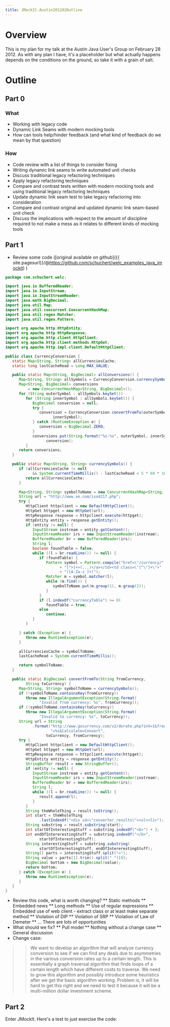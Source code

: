 ```yaml
---
title: JMockIt.Austin201202Outline
---
```

# Overview
This is my plan for my talk at the Austin Java User's Group on February 28 2012. As with any plan I have, it's a placeholder but what actually happens depends on the conditions on the ground, so take it with a grain of salt.

# Outline
## Part 0
### What
* Working with legacy code
* Dynamic Link Seams with modern mocking tools
* How can tools help/hinder feedback (and what kind of feedback do we mean by that question)
### How
* Code review with a list of things to consider fixing
* Writing dynamic link seams to write automated unit checks
* Discuss traditional legacy refactoring techniques
* Apply legacy refactoring techniques
* Compare and contrast tests written with modern mocking tools and using traditional legacy refactoring techniques
* Update dynamic link seam test to take legacy refactoring into consideration
* Compare and contrast original and updated dynamic link seam-based unit check
* Discuss the implications with respect to the amount of discipline required to not make a mess as it relates to different kinds of mocking tools
## Part 1
* Review some code ([original available on github]({{ site.pagesurl}}/@https://github.com/schuchert/welc_examples_java_jmockit) )
```java
package com.schuchert.welc;

import java.io.BufferedReader;
import java.io.InputStream;
import java.io.InputStreamReader;
import java.math.BigDecimal;
import java.util.Map;
import java.util.concurrent.ConcurrentHashMap;
import java.util.regex.Matcher;
import java.util.regex.Pattern;

import org.apache.http.HttpEntity;
import org.apache.http.HttpResponse;
import org.apache.http.client.HttpClient;
import org.apache.http.client.methods.HttpGet;
import org.apache.http.impl.client.DefaultHttpClient;

public class CurrencyConversion {
   static Map<String, String> allCurrenciesCache;
   static long lastCacheRead = Long.MAX_VALUE;

   public static Map<String, BigDecimal> allConversions() {
      Map<String, String> allSymbols = CurrencyConversion.currencySymbols();
      Map<String, BigDecimal> conversions 
          = new ConcurrentHashMap<String, BigDecimal>();
      for (String outerSymbol : allSymbols.keySet())
         for (String innerSymbol : allSymbols.keySet()) {
            BigDecimal conversion = null;
            try {
               conversion = CurrencyConversion.convertFromTo(outerSymbol,
                     innerSymbol);
            } catch (RuntimeException e) {
               conversion = BigDecimal.ZERO;
            }
            conversions.put(String.format("%s-%s", outerSymbol, innerSymbol),
                  conversion);
         }
      return conversions;
   }

   public static Map<String, String> currencySymbols() {
      if (allCurrenciesCache != null
            && System.currentTimeMillis() - lastCacheRead < 5 * 60 * 1000) {
         return allCurrenciesCache;
      }

      Map<String, String> symbolToName = new ConcurrentHashMap<String, String>();
      String url = "http://www.xe.com/iso4217.php";
      try {
         HttpClient httpclient = new DefaultHttpClient();
         HttpGet httpget = new HttpGet(url);
         HttpResponse response = httpclient.execute(httpget);
         HttpEntity entity = response.getEntity();
         if (entity != null) {
            InputStream instream = entity.getContent();
            InputStreamReader irs = new InputStreamReader(instream);
            BufferedReader br = new BufferedReader(irs);
            String l;
            boolean foundTable = false;
            while ((l = br.readLine()) != null) {
               if (foundTable) {
                  Pattern symbol = Pattern.compile("href=\"/currency/"
                        + "[^>]+>(...)</a></td><td class=\"[^\"]+\">"
                        + "([A-Za-z ]+)");
                  Matcher m = symbol.matcher(l);
                  while (m.find()) {
                     symbolToName.put(m.group(1), m.group(2));
                  }
               }
               if (l.indexOf("currencyTable") >= 0)
                  foundTable = true;
               else
                  continue;
            }
         }

      } catch (Exception e) {
         throw new RuntimeException(e);
      }

      allCurrenciesCache = symbolToName;
      lastCacheRead = System.currentTimeMillis();

      return symbolToName;
   }

   public static BigDecimal convertFromTo(String fromCurrency,
         String toCurrency) {
      Map<String, String> symbolToName = currencySymbols();
      if (!symbolToName.containsKey(fromCurrency))
         throw new IllegalArgumentException(String.format(
               "Invalid from currency: %s", fromCurrency));
      if (!symbolToName.containsKey(toCurrency))
         throw new IllegalArgumentException(String.format(
               "Invalid to currency: %s", toCurrency));
      String url = String
            .format("http://www.gocurrency.com/v2/dorate.php?inV=1&from=%s&to" +
            		"=%s&Calculate=Convert",
                  toCurrency, fromCurrency);
      try {
         HttpClient httpclient = new DefaultHttpClient();
         HttpGet httpget = new HttpGet(url);
         HttpResponse response = httpclient.execute(httpget);
         HttpEntity entity = response.getEntity();
         StringBuffer result = new StringBuffer();
         if (entity != null) {
            InputStream instream = entity.getContent();
            InputStreamReader irs = new InputStreamReader(instream);
            BufferedReader br = new BufferedReader(irs);
            String l;
            while ((l = br.readLine()) != null) {
               result.append(l);
            }
         }
         String theWholeThing = result.toString();
         int start = theWholeThing
               .lastIndexOf("<div id=\"converter_results\"><ul><li>");
         String substring = result.substring(start);
         int startOfInterestingStuff = substring.indexOf("<b>") + 3;
         int endOfIntererestingStuff = substring.indexOf("</b>",
               startOfInterestingStuff);
         String interestingStuff = substring.substring(
               startOfInterestingStuff, endOfIntererestingStuff);
         String[] parts = interestingStuff.split("=");
         String value = parts[1].trim().split(" ")[0];
         BigDecimal bottom = new BigDecimal(value);
         return bottom;
      } catch (Exception e) {
         throw new RuntimeException(e);
      }
   }
}
```
* Review this code, what is worth changing?
** Static methods
** Embedded news
** Long methods
** Use of regular expressions
** Embedded use of web client - extract class or at least make separate method
** Violation of DIP
** Violation of SRP
** Violation of Law of Demeter
** ... There are lots of opportunities
* What should we fix?
** Pull model
** Nothing without a change case
** General discussion
* Change case:
>> We want to develop an algorithm that will analyze currency conversion to see if we can find any deals due to asymmetries in the various conversion rates up to a certain length. This is essentially a graph traversal algorithm that finds loops of a certain length which have different costs to traverse. We need to grow this algorithm and possibly introduce some heuristics after we get the basic algorithm working. Problem is, it will be hard to get this right and we need to test it because it will be a multi-million dollar investment scheme.
## Part 2
Enter JMockIt. Here's a test to just exercise the code:
